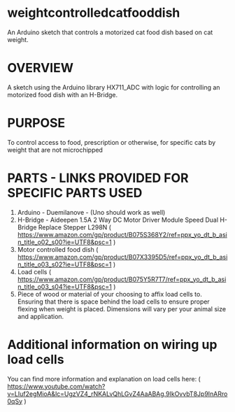 # weightcontrolledcatfooddish
An Arduino sketch that controls a motorized cat food dish based on cat weight.

# OVERVIEW
A sketch using the Arduino library HX711_ADC with logic for controlling an motorized food dish with an H-Bridge.

# PURPOSE
To control access to food, prescription or otherwise, for specific cats by weight that are not microchipped

# PARTS - LINKS PROVIDED FOR SPECIFIC PARTS USED
1. Arduino - Duemilanove - (Uno should work as well)
2. H-Bridge - Aideepen 1.5A 2 Way DC Motor Driver Module Speed Dual H-Bridge Replace Stepper L298N
( https://www.amazon.com/gp/product/B075S368Y2/ref=ppx_yo_dt_b_asin_title_o02_s00?ie=UTF8&psc=1 )
3. Motor controlled food dish
( https://www.amazon.com/gp/product/B07X3395D5/ref=ppx_yo_dt_b_asin_title_o03_s02?ie=UTF8&psc=1 )
4. Load cells
( https://www.amazon.com/gp/product/B075Y5R7T7/ref=ppx_yo_dt_b_asin_title_o03_s04?ie=UTF8&psc=1 )
5. Piece of wood or material of your choosing to affix load cells to. Ensuring that there is space behind the load cells to ensure proper flexing when weight is placed. Dimensions will vary per your animal size and application.

# Additional information on wiring up load cells
You can find more information and explanation on load cells here:
( https://www.youtube.com/watch?v=LIuf2egMioA&lc=UgzVZ4_rNKALvQhLGvZ4AaABAg.9IkOvvbT8Jp9InARro0qSy )

